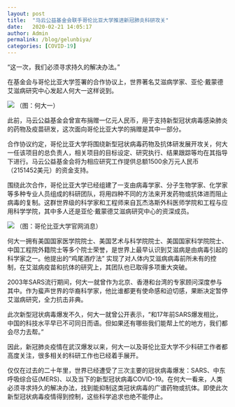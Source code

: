 ```yaml
---
layout: post
title:  "马云公益基金会联手哥伦比亚大学推进新冠肺炎科研攻关"
date:   2020-02-21 14:05:17
author: Admin
permalink: /blog/gelunbiya/
categories: [COVID-19]
---
```


“这一次，我们必须寻求持久的解决办法。”

​在基金会与哥伦比亚大学签署的合作协议上，世界著名艾滋病学家、亚伦·戴蒙德艾滋病研究中心发起人何大一这样说到。

![](https://img.mayun.xin/upload/2020022112/f07da67540e99062e3fcdea7d081fb94)
（图：何大一）

此前，马云公益基金会曾宣布捐赠一亿元人民币，用于支持新型冠状病毒感染肺炎的药物及疫苗研发，这次面向哥伦比亚大学的捐赠是其中一部分。

合作协议约定，哥伦比亚大学将围绕新型冠状病毒药物及抗体研发展开攻关，何大一任该项目的总负责人，相关项目的目标设定、研究执行、结果跟踪等均在其指导下进行。马云公益基金会将为相应研究工作提供总额1500余万元人民币（2151452美元）的资金支持。

围绕此次合作，哥伦比亚大学已经组建了一支由病毒学家、分子生物学家、化学家等多种专业人员组成的科研团队，将用四种不同的方法来开发药物或抗体进而阻止病毒的复制。这群世界级的科学家和工程师来自瓦杰洛斯外科医师学院和工程与应用科学学院，其中多人还是亚伦·戴蒙德艾滋病研究中心的资深成员。

![](https://img.mayun.xin/upload/2020022112/cf996c5c6c3576afe512df7b0f7de53a)
（图：哥伦比亚大学官网消息）

何大一拥有美国国家医学院院士、美国艺术与科学院院士、美国国家科学院院士、中国工程院外籍院士等多个院士荣誉，是世界上最早认识到艾滋病是由病毒引起的科学家之一。他提出的“鸡尾酒疗法” 实现了对人体内艾滋病病毒前所未有的控制，在艾滋病疫苗和抗体的研究上，其团队也已取得多项重大突破。

2003年SARS流行期间，何大一就曾作为北京、香港和台湾的专家顾问深度参与其中。作为蜚声世界的华裔科学家，他比谁都更有使命感和迫切感，果断决定暂停艾滋病研究，全力抗击非典。

此次新型冠状病毒爆发不久，何大一就曾公开表示，“和17年前SARS爆发相比，中国的科技水平早已不可同日而语。但如果还有哪些我们能帮上忙的地方，我们都会尽力去帮。”

因此，新冠肺炎疫情在武汉爆发以来，何大一以及哥伦比亚大学不少科研工作者都高度关注，很多相关的科研工作也已经着手展开。

仅仅在过去的二十年里，世界已经遭受了三次主要的冠状病毒爆发：SARS、中东呼吸综合征(MERS)、以及当下的新型冠状病毒COVID-19。在何大一看来，人类必须寻求持久的解决办法，找到能抑制这类冠状病毒的广谱药物或抗体。即使此次新型冠状病毒疫情得到控制，这些科学追求也绝不能停止。